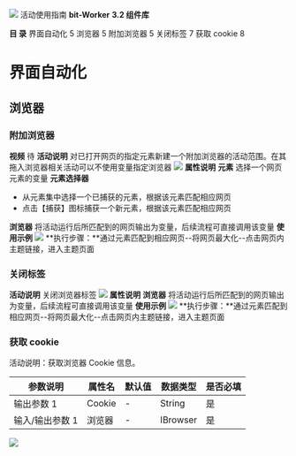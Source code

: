 **![](https://cdn.nlark.com/yuque/0/2022/png/23059278/1644895901045-2f2615fe-2fae-48e8-b301-1ce26d083fc5.png#)**
活动使用指南
**bit-Worker**
**3.2 组件库**

**目 录**
界面自动化 5
浏览器 5
附加浏览器 5
关闭标签 7
获取 cookie 8

# 界面自动化

## 浏览器

### 附加浏览器

**视频**
待
**活动说明**
对已打开网页的指定元素新建一个附加浏览器的活动范围。在其拖入浏览器相关活动可以不使用变量指定浏览器
![](https://cdn.nlark.com/yuque/0/2022/png/23059278/1644895901330-83fb6e62-b1f1-4c6b-ad2e-16fcf9ff9b64.png#)
**属性说明**
**元素**
选择一个网页元素的变量
**元素选择器**

- 从元素集中选择一个已捕获的元素，根据该元素匹配相应网页
- 点击【捕获】图标捕获一个新元素，根据该元素匹配相应网页

**浏览器**
将活动运行后所匹配到的网页输出为变量，后续流程可直接调用该变量
**使用示例**
![](https://cdn.nlark.com/yuque/0/2022/png/23059278/1644895901649-755fae9b-5690-4f18-95a2-f459008cbf13.png#)
**执行步骤：**通过元素匹配到相应网页--将网页最大化--点击网页内主题链接，进入主题页面

### 关闭标签

**活动说明**
关闭浏览器标签
![](https://cdn.nlark.com/yuque/0/2022/png/23059278/1644895902151-f1e624ba-e177-4347-9570-2bb2636d3026.png#)
**属性说明**
**浏览器**
将活动运行后所匹配到的网页输出为变量，后续流程可直接调用该变量
**使用示例**
![](https://cdn.nlark.com/yuque/0/2022/png/23059278/1644895902411-8081d967-4f05-47f7-a8a8-8f0f0a2e83e4.png#)
**执行步骤：**通过元素匹配到相应网页--将网页最大化--点击网页内主题链接，进入主题页面

### 获取 cookie

活动说明：获取浏览器 Cookie 信息。

| **参数说明**    | **属性名** | **默认值** | **数据类型** | **是否必填** |
| --------------- | ---------- | ---------- | ------------ | ------------ |
| 输出参数 1      | Cookie     | -          | String       | 是           |
| 输入/输出参数 1 | 浏览器     | -          | IBrowser     | 是           |

![](https://cdn.nlark.com/yuque/0/2022/png/23059278/1644895902802-b33e6f06-17d1-47ff-8163-b3a40c162c60.png#)
